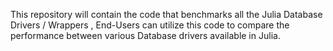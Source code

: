 This repository will contain the code that benchmarks all the Julia Database Drivers / Wrappers , End-Users can utilize this code to compare the performance between various Database drivers available in Julia.